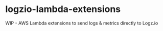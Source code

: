 # logzio-lambda-extensions
WIP - AWS Lambda extensions to send logs &amp; metrics directly to Logz.io
